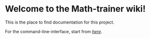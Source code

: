 # Welcome to the Math-trainer wiki! 
This is the place to find documentation for this project.

For the command-line-interface, start from [*here*](https://github.com/Jigchu/Math-trainer/wiki/Home-cmd).